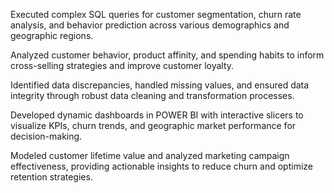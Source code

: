 Executed complex SQL queries for customer segmentation, churn rate analysis, and behavior prediction across various demographics and geographic regions.

Analyzed customer behavior, product affinity, and spending habits to inform cross-selling strategies and improve customer loyalty.

Identified data discrepancies, handled missing values, and ensured data integrity through robust data cleaning and transformation processes.

Developed dynamic dashboards in POWER BI with interactive slicers to visualize KPIs, churn trends, and geographic market performance for decision-making.

Modeled customer lifetime value and analyzed marketing campaign effectiveness, providing actionable insights to reduce churn and optimize retention strategies.
